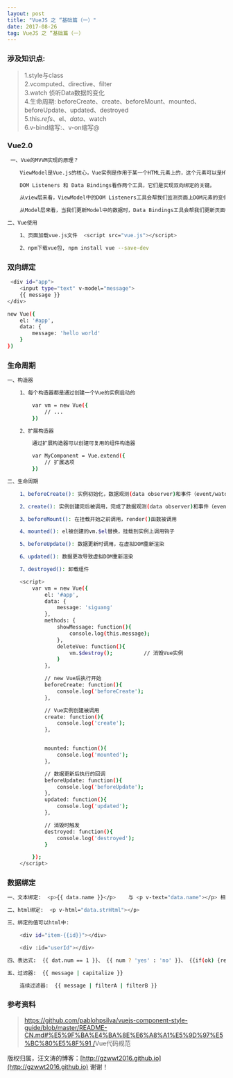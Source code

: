 ```yaml
---
layout: post
title: "VueJS 之 “基础篇（一）"
date: 2017-08-26
tag: VueJS 之 “基础篇（一） 
---  
```

###  涉及知识点: 
> 1.style与class <br>
> 2.vcomputed、directive、filter <br>
> 3.watch 侦听Data数据的变化 <br>
>4.生命周期: beforeCreate、create、beforeMount、mounted、beforeUpdate、updated、destroyed <br>
>5.this.$refs、$el、$data、$watch <br>
>6.v-bind缩写:、v-on缩写@ <br>
### Vue2.0
```bash
 一、Vue的MVVM实现的原理？

    ViewModel是Vue.js的核心，Vue实例是作用于某一个HTML元素上的，这个元素可以是HTML的body元素，也可以是指定了id的某个元素

    DOM Listeners 和 Data Bindings看作两个工具，它们是实现双向绑定的关键。

    从view层来看，ViewModel中的DOM Listeners工具会帮我们监测页面上DOM元素的变化，如果有变化，则更改Model中的数据；

    从Model层来看，当我们更新Model中的数据时，Data Bindings工具会帮我们更新页面中的DOM元素。

二、Vue使用

    1、页面加载vue.js文件  <script src="vue.js"></script>

    2、npm下载vue包, npm install vue --save-dev
```
### 双向绑定
```bash
 <div id="app">
    <input type="text" v-model="message">
    {{ message }}
</div>

new Vue({
    el: '#app',
    data: {
        message: 'hello world'
    }
})
```
### 生命周期

```bash
一、构造器

    1、每个构造器都是通过创建一个Vue的实例启动的

        var vm = new Vue({
            // ...    
        })

    2、扩展构造器

        通过扩展构造器可以创建可复用的组件构造器

        var MyComponent = Vue.extend({
            // 扩展选项
        })

二、生命周期

    1、beforeCreate(): 实例初始化，数据观测(data observer)和事件（event/watcher）配置之前被调用

    2、create(): 实例创建完后被调用，完成了数据观测(data observer)和事件（event/watcher）回调，但还挂载还没开始$el属性不可见

    3、beforeMount(): 在挂载开始之前调用，render()函数被调用

    4、mounted(): el被创建的vm.$el替换，挂载到实例上调用钩子

    5、beforeUpdate(): 数据更新时调用，在虚拟DOM重新渲染

    6、updated(): 数据更改导致虚拟DOM重新渲染

    7、destroyed(): 卸载组件

    <script>
        var vm = new Vue({
            el: '#app',
            data: {
                message: 'siguang'
            },
            methods: {
                showMessage: function(){
                    console.log(this.message);
                },
                deleteVue: function(){
                    vm.$destroy();          // 消毁Vue实例
                }
            },

            // new Vue后执行开始
            beforeCreate: function(){
                console.log('beforeCreate');
            },

            // Vue实例创建被调用
            create: function(){
                console.log('create');
            },


            mounted: function(){
                console.log('mounted');
            },

            // 数据更新后执行的回调
            beforeUpdate: function(){    
                console.log('beforeUpdate');     
            },
            updated: function(){    
                console.log('updated');     
            },

            // 消毁时触发
            destroyed: function(){
                console.log('destroyed');
            }

        });
    </script>
```
### 数据绑定

```bash
一、文本绑定:  <p>{{ data.name }}</p>    与 <p v-text="data.name"></p> 相同

二、html绑定:  <p v-html="data.strHtml"></p>

三、绑定的值可以html中: 

    <div id="item-{{id}}"></div>

    <div :id="userId"></div>

四、表达式:  {{ dat.num == 1 }}、 {{ num ? 'yes' : 'no' }}、 {{if(ok) {return message} }}

五、过滤器:  {{ message | capitalize }}

    连续过滤器:  {{ message | filterA | filterB }}
```
### 参考资料
> [https://github.com/pablohpsilva/vuejs-component-style-guide/blob/master/README-CN.md#%E5%9F%BA%E4%BA%8E%E6%A8%A1%E5%9D%97%E5%BC%80%E5%8F%91 /]( https://github.com/pablohpsilva/vuejs-component-style-guide/blob/master/README-CN.md#%E5%9F%BA%E4%BA%8E%E6%A8%A1%E5%9D%97%E5%BC%80%E5%8F%91/)Vue代码规范

版权归属，汪文涛的博客：[http://gzwwt2016.github.io](http://gzwwt2016.github.io) 谢谢！
